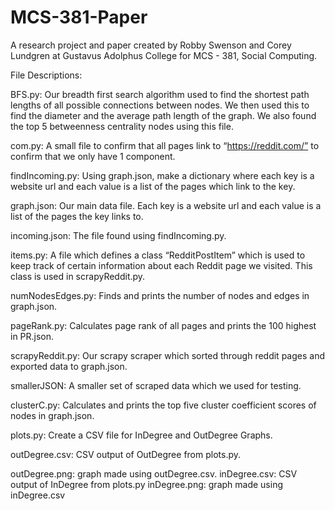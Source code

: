 # MCS-381-Paper

A research project and paper created by Robby Swenson and Corey Lundgren at Gustavus Adolphus College for MCS - 381, Social Computing.


File Descriptions:

BFS.py: Our breadth first search algorithm used to find the shortest path lengths of all possible connections between nodes. We then used this to find the diameter and the average path length of the graph. We also found the top 5 betweenness centrality nodes using this file.


com.py: A small file to confirm that all pages link to “https://reddit.com/” to confirm that we only have 1 component.

findIncoming.py: Using graph.json, make a dictionary where each key is a website url and each value is a list of the pages which link to the key. 

graph.json: Our main data file. Each key is a website url and each value is a list of the pages the key links to.

incoming.json: The file found using findIncoming.py.

items.py: A file which defines a class “RedditPostItem” which is used to keep track of certain information about each Reddit page we visited. This class is used in scrapyReddit.py.

numNodesEdges.py: Finds and prints the number of nodes and edges in graph.json.

pageRank.py: Calculates page rank of all pages and prints the 100 highest in PR.json.

scrapyReddit.py: Our scrapy scraper which sorted through reddit pages and exported data to graph.json.

smallerJSON: A smaller set of scraped data which we used for testing.

clusterC.py: Calculates and prints the top five cluster coefficient scores of nodes in graph.json.

plots.py: Create a CSV file for InDegree and OutDegree Graphs.

outDegree.csv: CSV output of OutDegree from plots.py.

outDegree.png: graph made using outDegree.csv.
inDegree.csv: CSV output of InDegree from plots.py
inDegree.png: graph made using inDegree.csv
